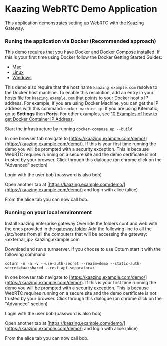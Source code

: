 # Kaazing WebRTC Demo Application

This application demonstrates setting up WebRTC with the Kaazing Gateway.

### Runing the application via Docker (Recommended approach)

This demo requires that you have Docker and Docker Compose installed.  If this is your first time using Docker follow the Docker Getting Started Guides:

  - [Mac](https://docs.docker.com/mac/)
  - [Linux](https://docs.docker.com/linux/)
  - [Windows](https://docs.docker.com/windows/)

This demo also require that the host name `kaazing.example.com` resolve to the Docker host machine. To enable this resolution, add an entry in your [hosts file](https://en.wikipedia.org/wiki/Hosts_(file)) for `kaazing.example.com` that points to your Docker host's IP address. For example, if you are using Docker Machine, you can get the IP address with this command: `docker-machine ip`. If you are using Kitematic, go to **Settings** then **Ports**. For other examples, see [10 Examples of how to get Docker Container IP Address](http://networkstatic.net/10-examples-of-how-to-get-docker-container-ip-address/).

Start the infrastructure by running `docker-compose up --build`

In one browser tab navigate to [https://kaazing.example.com/demo/](https://kaazing.example.com/demo/).  If this is your first time running the demo you will be prompted with a security exception.  This is because WebRTC requires running on a secure site and the demo certificate is not trusted by your browser.  Click through this dialogue (on chrome click on the "Advanced" section)

Login with the user bob (password is also bob)

Open another tab at [https://kaazing.example.com/demo/](https://kaazing.example.com/demo/) and login with alice (alice)

From the alice tab you can now call bob.
 
### Running on your local environment

Install kaazing enterprise gateway
Override the folders conf and web with the ones provided in the [gateway folder](https://github.com/kaazing/webrtc/tree/develop/gateway)
Add the following line to all the /etc/hosts from all the computers that will be accessing the gateway: <external_ip> kaazing.example.com

Download and run a turnserver.  If you choose to use Coturn start it with the following command

```
coturn -n -a -v --use-auth-secret --realm=demo --static-auth-secret=kaazshared --rest-api-separator=:
```

In one browser tab navigate to [https://kaazing.example.com/demo/](https://kaazing.example.com/demo/).  If this is your first time running the demo you will be prompted with a security exception.  This is because WebRTC requires running on a secure site and the demo certificate is not trusted by your browser.  Click through this dialogue (on chrome click on the "Advanced" section)

Login with the user bob (password is also bob)

Open another tab at [https://kaazing.example.com/demo/](https://kaazing.example.com/demo/) and login with alice (alice)

From the alice tab you can now call bob.